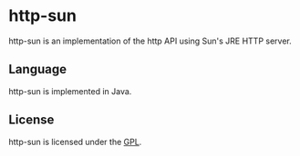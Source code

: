 # http-sun

http-sun is an implementation of the http API using Sun's JRE HTTP server.

## Language

http-sun is implemented in Java.

## License

http-sun is licensed under the [GPL](http://www.gnu.org/licenses/gpl.html).
